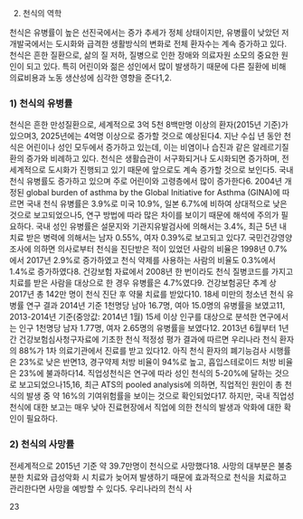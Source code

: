 2. 천식의 역학

천식은 유병률이 높은 선진국에서는 증가 추세가 정체 상태이지만, 유병률이 낮았던 저개발국에서는 도시화와 급격한 생활방식의 변화로 전체 환자수는 계속 증가하고 있다. 천식은 흔한 질환으로, 삶의 질 저하, 질병으로 인한 장애와 의료자원 소모의 중요한 원인이 되고 있다. 특히 어린이와 젊은 성인에서 많이 발생하기 때문에 다른 질환에 비해 의료비용과 노동 생산성에 심각한 영향을 준다1,2.

### 1) 천식의 유병률

천식은 흔한 만성질환으로, 세계적으로 3억 5천 8백만명 이상의 환자(2015년 기준)가 있으며3, 2025년에는 4억명 이상으로 증가할 것으로 예상된다4. 지난 수십 년 동안 천식은 어린이나 성인 모두에서 증가하고 있는데, 이는 비염이나 습진과 같은 알레르기질환의 증가와 비례하고 있다. 천식은 생활습관이 서구화되거나 도시화되면 증가하며, 전세계적으로 도시화가 진행되고 있기 때문에 앞으로도 계속 증가할 것으로 보인다5.
국내 천식 유병률도 증가하고 있으며 주로 어린이와 고령층에서 많이 증가한다6. 2004년 개정된 global burden of asthma by the Global Initiative for Asthma (GINA)에 따르면 국내 천식 유병률은 3.9%로 미국 10.9%, 일본 6.7%에 비하여 상대적으로 낮은 것으로 보고되었으나5, 연구 방법에 따라 많은 차이를 보이기 때문에 해석에 주의가 필요하다. 국내 성인 유병률은 설문지와 기관지유발검사에 의해서는 3.4%, 최근 5년 내 치료 받은 병력에 의해서는 남자 0.55%, 여자 0.39%로 보고되고 있다7. 국민건강영양조사에 의하면 의사로부터 천식을 진단받은 적이 있었던 사람의 비율은 1998년 0.7%에서 2017년 2.9%로 증가하였고 천식 약제를 사용하는 사람의 비율도 0.3%에서 1.4%로 증가하였다8. 건강보험 자료에서 2008년 한 번이라도 천식 질병코드를 가지고 치료를 받은 사람을 대상으로 한 경우 유병률은 4.7%였다9. 건강보험공단 추계 상 2017년 총 142만 명이 천식 진단 후 약물 치료를 받았다10. 18세 미만의 청소년 천식 유병률 연구 결과 2014년 기준 1천명당 남아 16.7명, 여아 15.0명의 유병률을 보였고11, 2013-2014년 기준(중앙값: 2014년 1월) 15세 이상 인구를 대상으로 분석한 연구에서는 인구 1천명당 남자 1.77명, 여자 2.65명의 유병률을 보였다12. 2013년 6월부터 1년 간 건강보험심사청구자료에 기초한 천식 적정성 평가 결과에 따르면 우리나라 천식 환자의 88%가 1차 의료기관에서 진료를 받고 있다12. 아직 천식 환자의 폐기능검사 시행률은 23%로 낮은 반면13, 경구약제 처방 비율이 94%로 높고, 흡입스테로이드 처방 비율은 23%에 불과하다14.
직업성천식은 연구에 따라 성인 천식의 5-20%에 달하는 것으로 보고되었으나15,16, 최근 ATS의 pooled analysis에 의하면, 직업적인 원인이 총 천식의 발생 중 약 16%의 기여위험률을 보이는 것으로 확인되었다17. 하지만, 국내 직업성 천식에 대한 보고는 매우 낮아 진료현장에서 직업에 의한 천식의 발생과 악화에 대한 확인이 필요하다.

### 2) 천식의 사망률

전세계적으로 2015년 기준 약 39.7만명이 천식으로 사망했다18. 사망의 대부분은 불충분한 치료와 급성악화 시 치료가 늦어져 발생하기 때문에 효과적으로 천식을 치료하고 관리한다면 사망을 예방할 수 있다5. 우리나라의 천식 사

<PAGE>23